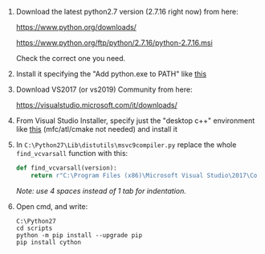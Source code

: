 1. Download the latest python2.7 version (2.7.16 right now) from here:

	https://www.python.org/downloads/

	https://www.python.org/ftp/python/2.7.16/python-2.7.16.msi

	Check the correct one you need.

2. Install it specifying the "Add python.exe to PATH" like [this](https://i.imgur.com/o4IxRhr.png)

3. Download VS2017 (or vs2019) Community from here:

	https://visualstudio.microsoft.com/it/downloads/

4. From Visual Studio Installer, specify just the "desktop c++" environment like [this](https://i.imgur.com/tCOX2ui.png) (mfc/atl/cmake not needed) and install it

5. In `C:\Python27\Lib\distutils\msvc9compiler.py` replace the whole `find_vcvarsall` function with this:

	```python
	def find_vcvarsall(version):
	    return r"C:\Program Files (x86)\Microsoft Visual Studio\2017\Community\VC\Auxiliary\Build\vcvars32.bat" #or vcvarsall.bat
	```
	_Note: use 4 spaces instead of 1 tab for indentation._

6. Open cmd, and write:
	```batch
	C:\Python27
	cd scripts
	python -m pip install --upgrade pip
	pip install cython
	```
